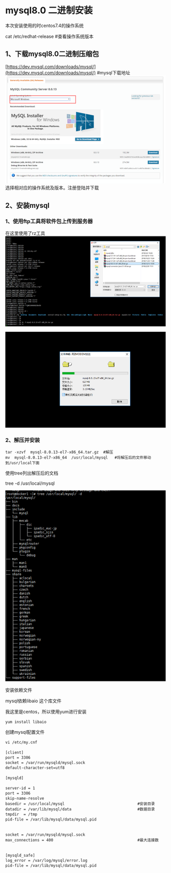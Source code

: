 # mysql8.0 二进制安装

本次安装使用的时centos7.4的操作系统

cat /etc/redhat-release   \#查看操作系统版本

## 1、下载mysql8.0二进制压缩包

[https://dev.mysql.com/downloads/mysql/](https://dev.mysql.com/downloads/mysql/)     \#mysql下载地址![](/assets/import.png)选择相对应的操作系统及版本。注册登陆并下载

## 2、安装mysql

### 1、使用ftp工具将软件包上传到服务器

在这里使用了rz工具![](/assets/rz.png)

![](/assets/rz1.png)

### 2、解压并安装

```
tar -xzvf  mysql-8.0.13-el7-x86_64.tar.gz  #解压
mv  mysql-8.0.13-el7-x86_64  /usr/local/mysql   #将解压后的文件移动到/usr/local下面
```

使用tree列出解压后的文档

tree -d /usr/local/mysql

![](/assets/tree.png)

安装依赖文件

mysql依赖libaio 这个库文件

我这里是centos，所以使用yum进行安装

```
yum install libaio  
```

创建mysql配置文件

```
vi /etc/my.cnf

[client]
port = 3306
socket = /var/run/mysqld/mysql.sock
default-character-set=utf8

[mysqld]

server-id = 1
port = 3306
skip-name-resolve
basedir = /usr/local/mysql                                #安装目录
datadir = /var/lib/mysql/data                             #数据目录
tmpdir  = /tmp
pid-file = /var/lib/mysql/data/mysql.pid


socket = /var/run/mysqld/mysql.sock
max_connections = 400                                     #最大连接数


[mysqld_safe]
log_error = /var/log/mysql/error.log
pid-file = /var/lib/mysql/data/mysql.pid
```









































































